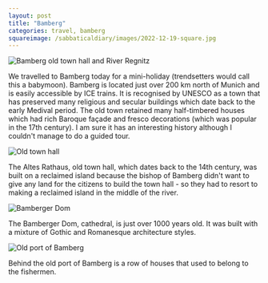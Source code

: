 ```yaml
---
layout: post
title: "Bamberg"
categories: travel, bamberg
squareimage: /sabbaticaldiary/images/2022-12-19-square.jpg
---
```

<img src="/sabbaticaldiary/images/2022-12-19.jpg" alt="Bamberg old town hall and River Regnitz" class="center">

We travelled to Bamberg today for a mini-holiday (trendsetters would call this a babymoon). Bamberg is located just over 200 km north of Munich and is easily accessible by ICE trains. It is recognised by UNESCO as a town that has preserved many religious and secular buildings which date back to the early Medival period. The old town retained many half-timbered houses which had rich Baroque façade and fresco decorations (which was popular in the 17th century). I am sure it has an interesting history although I couldn't manage to do a guided tour.

<img src="/sabbaticaldiary/images/2022-12-19-2.jpg" alt="Old town hall" class="center">

The Altes Rathaus, old town hall, which dates back to the 14th century, was built on a reclaimed island because the bishop of Bamberg didn't want to give any land for the citizens to build the town hall - so they had to resort to making a reclaimed island in the middle of the river.

<img src="/sabbaticaldiary/images/2022-12-19-3.jpg" alt="Bamberger Dom" class="center">

The Bamberger Dom, cathedral, is just over 1000 years old. It was built with a mixture of Gothic and Romanesque architecture styles. 

<img src="/sabbaticaldiary/images/2022-12-19-4.jpg" alt="Old port of Bamberg" class="center">

Behind the old port of Bamberg is a row of houses that used to belong to the fishermen.